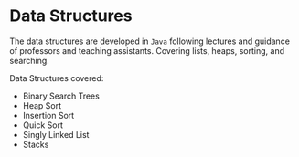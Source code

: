 # Data Structures 

The data structures are developed in `Java` following lectures and guidance of professors and teaching assistants. Covering lists, heaps, sorting, and searching.

Data Structures covered:
- Binary Search Trees
- Heap Sort
- Insertion Sort
- Quick Sort
- Singly Linked List
- Stacks 